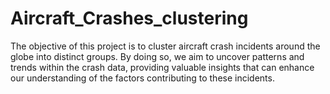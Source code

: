 # Aircraft_Crashes_clustering
The objective of this project is to cluster aircraft crash incidents around the globe into distinct groups. By doing so, we aim to uncover patterns and trends within the crash data, providing valuable insights that can enhance our understanding of the factors contributing to these incidents.
